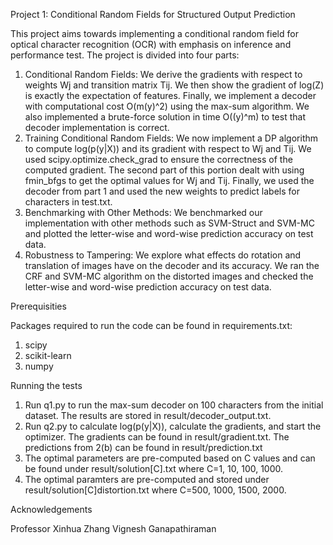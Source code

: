 Project 1: Conditional Random Fields for Structured Output Prediction

This project aims towards implementing a conditional random field for optical character recognition (OCR) with emphasis on inference and performance test. The project is divided into four parts:

1. Conditional Random Fields: We derive the gradients with respect to weights Wj and transition matrix Tij. We then show the gradient of log(Z) is exactly the expectation of features. Finally, we implement a decoder with computational cost O(m(y)^2) using the max-sum algorithm. We also implemented a brute-force solution in time O((y)^m) to test that decoder implementation is correct.
2. Training Conditional Random Fields: We now implement a DP algorithm to compute log(p(y|X)) and its gradient with respect to Wj and Tij. We used scipy.optimize.check_grad to ensure the correctness of the computed gradient. The second part of this portion dealt with using fmin_bfgs to get the optimal values for Wj and Tij. Finally, we used the decoder from part 1 and used the new weights to predict labels for characters in test.txt.
3. Benchmarking with Other Methods: We benchmarked our implementation with other methods such as SVM-Struct and SVM-MC and plotted the letter-wise and word-wise prediction accuracy on test data.
4. Robustness to Tampering: We explore what effects do rotation and translation of images have on the decoder and its accuracy. We ran the CRF and SVM-MC algorithm on the distorted images and checked the letter-wise and word-wise prediction accuracy on test data.

Prerequisities

Packages required to run the code can be found in requirements.txt:

1. scipy
2. scikit-learn
3. numpy

Running the tests

1. Run q1.py to run the max-sum decoder on 100 characters from the initial dataset. The results are stored in result/decoder_output.txt.
2. Run q2.py to calculate log(p(y|X)), calculate the gradients, and start the optimizer. The gradients can be found in result/gradient.txt. The predictions from 2(b) can be found in result/prediction.txt
3. The optimal parameters are pre-computed based on C values and can be found under result/solution[C].txt where C=1, 10, 100, 1000.
4. The optimal paramters are pre-computed and stored under result/solution[C]distortion.txt where C=500, 1000, 1500, 2000.

Acknowledgements

Professor Xinhua Zhang
Vignesh Ganapathiraman
